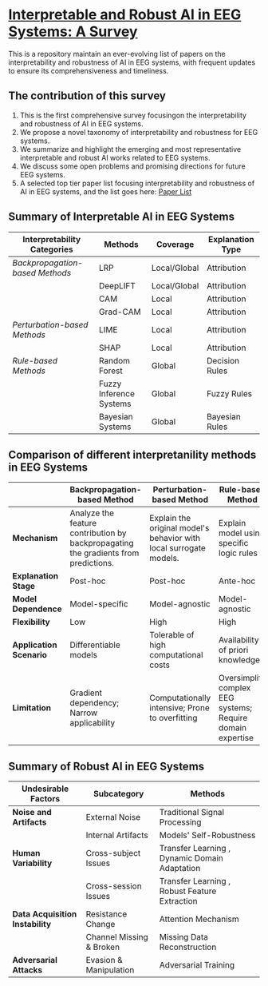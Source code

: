 # <a href=https://arxiv.org/abs/2304.10755>Interpretable and Robust AI in EEG Systems: A Survey</a>




This is a repository maintain an ever-evolving list of papers on the interpretability and robustness of AI in EEG systems, with frequent updates to ensure its comprehensiveness
and timeliness.


## The contribution of this survey
1. This is the first comprehensive survey focusingon the interpretability and robustness of AI in EEG systems.
2. We propose a novel taxonomy of interpretability and robustness for EEG systems.
3. We summarize and highlight the emerging and most representative interpretable and robust AI works related to EEG systems.
4. We discuss some open problems and promising directions for future EEG systems.
5. A selected top tier paper list focusing interpretability and robustness of AI in EEG systems, and the list goes here: <a href=https://github.com/xinliangzhou/Survey/blob/main/Paper_List.md>Paper List</a> 


## Summary of Interpretable AI in EEG Systems
| **Interpretability Categories** | **Methods** | **Coverage** | **Explanation Type** |
|---------------------------------|-------------|--------------|----------------------|
| *Backpropagation-based Methods* | LRP         | Local/Global | Attribution          |
|                                 | DeepLIFT    | Local/Global | Attribution          |
|                                 | CAM         | Local        | Attribution          |
|                                 | Grad-CAM    | Local        | Attribution          |
| *Perturbation-based Methods*    | LIME        | Local        | Attribution          |
|                                 | SHAP        | Local        | Attribution          |
| *Rule-based Methods*            | Random Forest          | Global       | Decision Rules       |
|                                 | Fuzzy Inference Systems         | Global       | Fuzzy Rules          |
|                                 | Bayesian Systems          | Global       | Bayesian Rules       |



## Comparison of different interpretanility methods in EEG Systems
|                                  | **Backpropagation-based Method**                                                                 | **Perturbation-based Method**                                                  | **Rule-based Method**                                                             |
|----------------------------------|--------------------------------------------------------------------------------------------------|--------------------------------------------------------------------------------|-----------------------------------------------------------------------------------|
| **Mechanism**                    | Analyze the feature contribution by backpropagating the gradients from predictions.             | Explain the original model's behavior with local surrogate models.            | Explain model using specific logic rules                                         |
| **Explanation Stage**            | Post-hoc                                                                                         | Post-hoc                                                                       | Ante-hoc                                                                          |
| **Model Dependence**             | Model-specific                                                                                   | Model-agnostic                                                                 | Model-agnostic                                                                    |
| **Flexibility**                  | Low                                                                                              | High                                                                           | High                                                                              |
| **Application Scenario**         | Differentiable models                                                                            | Tolerable of high computational costs                                          | Availability of priori knowledge                                                  |
| **Limitation**                   | Gradient dependency; Narrow applicability                                                        | Computationally intensive; Prone to overfitting                                | Oversimplify complex EEG systems; Require domain expertise                        |


## Summary of Robust AI in EEG Systems

| **Undesirable Factors**                | **Subcategory**           | **Methods** |
|----------------------------------------|---------------------------|--------------------------------------|
| **Noise and Artifacts**                | External Noise            | Traditional Signal Processing  |
|                                        | Internal Artifacts        | Models' Self-Robustness  |
| **Human Variability**                  | Cross-subject Issues      | Transfer Learning , Dynamic Domain Adaptation  |
|                                        | Cross-session Issues      | Transfer Learning , Robust Feature Extraction  |
| **Data Acquisition Instability**       | Resistance Change         | Attention Mechanism  |
|                                        | Channel Missing \& Broken | Missing Data Reconstruction  |
| **Adversarial Attacks**                | Evasion \& Manipulation   | Adversarial Training |
